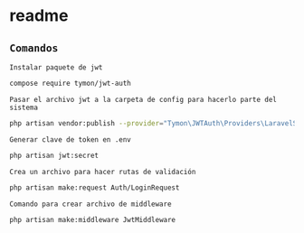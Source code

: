 # readme

## `Comandos`

`Instalar paquete de jwt`
```bash
compose require tymon/jwt-auth
```

`Pasar el archivo jwt a la carpeta de config para hacerlo parte del sistema`
```bash
php artisan vendor:publish --provider="Tymon\JWTAuth\Providers\LaravelServiceProvider"
```

`Generar clave de token en .env`
```bash
php artisan jwt:secret
```

`Crea un archivo para hacer rutas de validación`
```bash
php artisan make:request Auth/LoginRequest
```

`Comando para crear archivo de middleware`
```bash
php artisan make:middleware JwtMiddleware
```